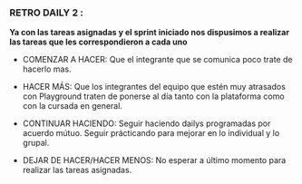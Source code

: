 ### RETRO DAILY 2 :

  **Ya con las tareas asignadas y el sprint iniciado nos dispusimos a realizar las tareas que les correspondieron a cada uno**

  * COMENZAR A HACER: Que el integrante que se comunica poco trate de hacerlo mas.

  * HACER MÁS: Que los integrantes del equipo que estén muy atrasados con Playground traten de ponerse al día tanto con la plataforma como con la cursada en general.

  * CONTINUAR HACIENDO: Seguir haciendo dailys programadas por acuerdo mútuo. Seguir prácticando para mejorar en lo individual y lo grupal.

  * DEJAR DE HACER/HACER MENOS: No esperar a último momento para realizar las tareas asignadas.
